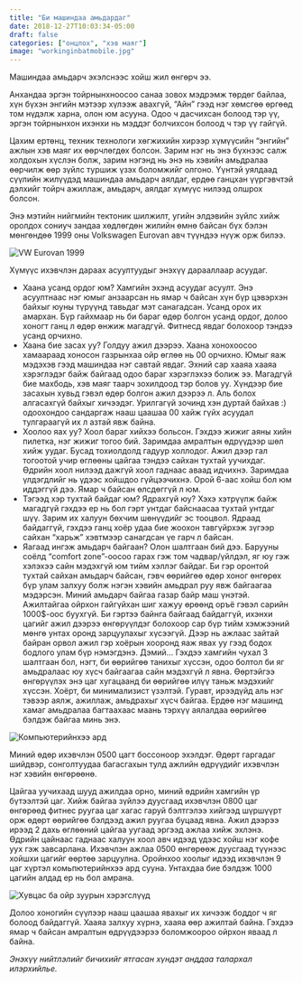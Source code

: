 ```yaml
---
title: "Би машиндаа амьдардаг"
date: 2018-12-27T10:03:34-05:00
draft: false
categories: ["онцлох", "хэв маяг"]
image: "workinginbatmobile.jpg"
---
```


Машиндаа амьдарч эхэлснээс хойш жил өнгөрч ээ.


Анхандаа эргэн тойрнынхноосоо санаа зовох мэдрэмж төрдөг байлаа, хүн бүхэн энгийн мэтээр хүлээж авахгүй, “Айн” гээд нэг хөмсгөө өргөөд том нүдэлж харна, олон юм асууна. Одоо ч дасчихсан болоод тэр үү, эргэн тойрнынхон ихэнхи нь мэддэг болчихсон болоод ч  тэр үү гайгүй.

Цахим ертөнц, техник технологи хөгжихийн хирээр хүмүүсийн “энгийн” ажлын хэв маяг их өөрчлөгдөх болсон. Зарим нэг нь энэ бүхнээс салж холдохын хүслэн болж, зарим нэгэнд нь энэ нь хэвийн амьдралаа өөрчилж өөр зүйлс туршиж үзэх боломжийг олгоно. Үүнтэй уялдаад сүүлийн жилүүдэд машиндаа амьдарч аялдаг, ердөө ганцхан үүргэвчтэй дэлхийг тойрч ажиллаж, амьдарч, аялдаг хүмүүс нилээд олшрох болсон.

Энэ мэтийн нийгмийн тектоник шилжилт, угийн элдэвийн зүйлс хийж оролдох сониуч зандаа хөдлөгдөн
жилийн өмнө байсан бүх бэлэн мөнгөндөө 1999 оны Volkswagen Eurovan авч түүндээ нүүж орж билээ.

![VW Eurovan 1999](/blog/i-live-in-my-van/batmobile.jpg)

Хүмүүс ихэвчлэн дараах асуултуудыг энэхүү дарааллаар асуудаг.

- Хаана усанд ордог юм? Хамгийн эхэнд асуудаг асуулт. Энэ асуултнаас нэг юмыг анзаарсан нь ямар ч байсан хүн бүр цэвэрхэн байхыг юуны түрүүнд тавьдаг мэт санагадсан. Усанд орох их амархан. Бүр гайхмаар нь би бараг өдөр болгон усанд ордог, долоо хоногт ганц л өдөр өнжиж магадгүй. Фитнесд явдаг болохоор тэндээ усанд орчихно.
- Хаана бие засах уу? Голдуу ажил дээрээ. Хаана хонохоосоо хамаараад хоносон газрынхаа ойр өглөө нь 00 орчихно. Юмыг яаж мэдэхэв гээд машиндаа нэг савтай явдаг. Эхний сар хааяа хааяа хэрэглэдэг байж байгаад одоо бараг хэрэглэхээ болиж ээ. Магадгүй бие махбодь, хэв маяг таарч зохилдоод тэр болов уу. Хүндээр бие засахын хувьд гэвэл өдөр болгон ажил дээрээ л. Аль болох алгасахгүй байхыг хичээдэг. Урилгагүй зочинд хэн дуртай байхав :) одоохондоо сандаргаж нааш цаашаа 00 хайж гүйх асуудал тулгараагүй их л азтай явж байна.
- Хоолоо яах уу? Хоол бараг хийхээ больсон. Гэхдээ жижиг аяны хийн пилетка, нэг жижиг тогоо бий. Заримдаа амралтын өдрүүдээр шөл хийж уудаг. Бусад тохиолдолд гадуур холлодог. Ажил дээр гал тогоотой учир өглөөны цайгаа тэндээ сайхан тухтай уучихдаг. Өдрийн хоол нилээд дажгүй хоол гаднаас аваад идчихнэ. Заримдаа үлдэгдлийг нь үдээс хойшдоо гүйцээчихнэ. Орой 6-аас хойш бол юм иддэггүй дээ. Ямар ч байсан өлсдөггүй л юм.
- Тэгээд хэр тухтай байдаг юм? Ядрахгүй юу? Хэхэ хэтрүүлж байж магадгүй гэхдээ ер нь бол гэрт унтдаг байснаасаа тухтай унтдаг шүү. Зарим их халуун бөхчим шөнүүдийг эс тооцвол. Ядраад байдаггүй, гэхдээ ганц хоёр удаа бие жоохон тавгүйрхэж зүгээр сайхан “харьж” хэвтмээр санагдсан үе гарч л байсан.
- Яагаад ингэж амьдарч байгаан? Олон шалтгаан бий дээ. Барууны соёлд “comfort zone”-оосоо гарах гэж том чадвар/үйлдэл, яг юу гэж хэлэхээ сайн мэдэхгүй юм тийм хэллэг байдаг. Би гэр оронтой тухтай сайхан амьдарч байсан, гэвч өөрийгөө өдөр хоног өнгөрөх бүр улам залхуу болж нэгэн хэвийн амьдрал руу явж байгаагаа мэдэрсэн. Миний амьдарч байгаа газар байр маш үнэтэй. Ажилтайгаа ойрхон гайгүйхан шиг хажуу өрөөнд оръё гэвэл сарийн 1000$-оос буухгүй. Би гэртээ байнга байгаад байдаггүй, ихэнхи цагийг ажил дээрээ өнгөрүүлдэг болохоор сар бүр тийм хэмжээний мөнгө унтах оронд зарцуулахыг хүсээгүй. Дээр нь ажлаас зайтай байран орвол ажил гэр хоёрын хооронд яаж явах уу гээд бодох бодлого улам бүр нэмэгдэнэ. Дэмий… Гэхдээ хамгийн чухал 3 шалтгаан бол, нэгт, би өөрийгөө танихыг хүссэн, одоо болтол би яг амьдралаас юу хүсч байгаагаа сайн мэдэхгүй л явна. Өөртэйгээ өнгөрүүлэх энэ цаг хугацаанд би өөрийгөө илүү таньж мэдэхийг хүссэн. Хоёрт, би минимализист үзэлтэй. Гуравт, ирээдүйд аль нэг тэвээр аялж, ажиллаж, амьдрахыг хүсч байгаа. Ердөө нэг машинд хамаг амьдралаа багтаахаас маань тэрхүү аялалдаа өөрийгөө бэлдэж байгаа минь энэ.

![Компьютерийнхээ ард](/blog/i-live-in-my-van/workinginbatmobile.jpg)

Миний өдөр ихэвчлэн 0500 цагт боссоноор эхэлдэг. Өдөрт гаргадаг шийдвэр, сонголтуудаа багасгахын тулд ажлийн өдрүүдийг ихэвчлэн нэг хэвийн өнгөрөөнө.

Цайгаа уучихаад шууд ажилдаа орно, миний өдрийн хамгийн үр бүтээлтэй цаг. Хийж байгаа зүйлээ дуусгаад ихэвчлэн 0800 цаг өнгөрөөд фитнес руугаа цаг хагас гаруй бэлтгэлээ хийгээд шүршүүрт орж өдөрт өөрийгөө бэлдээд ажил руугаа буцаад явна. Ажил дээрээ ирээд 2 дахь өглөөний цайгаа уугаад эргээд ажлаа хийж эхлэнэ. Өдрийн цайнаас гаднаас халуун хоол авч идээд үдээс хойш нэг кофе уух гэж завсарлана. Ихэвчлэн ажлаа 0500 өнгөрөөж дуусгаад түүнээс хойшхи цагийг өөртөө зарцуулна. Оройнхоо хоолыг идээд ихэвчлэн 9 цаг хүртэл комьпютерийнхээ ард сууна. Унтахдаа бие бэлдэж 1000 цагийн алдад ер нь бол амрана.

![Хувцас ба ойр зуурын хэрэгслүүд](/blog/i-live-in-my-van/closetinbatmobile.jpg)

Долоо хоногийн сүүлээр нааш цаашаа явахыг их хичээж боддог ч яг болоод байдаггүй. Хааяа залхуу хүрнэ, хааяа өөр ажилтай байна. Гэхдээ ямар ч байсан амралтын өдрүүдээрээ боломжоороо ойрхон яваад л байна.

_Энэхүү нийтлэлийг бичихийг ятгасан хүндэт анддаа талархал илэрхийлье._
